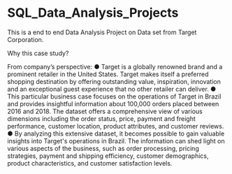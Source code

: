 # SQL_Data_Analysis_Projects
This is a end to end Data Analysis Project on Data set from Target Corporation.

Why this case study?

From company’s perspective:
 ● Target is a globally renowned brand and a prominent retailer in the United States.
Target makes itself a preferred shopping destination by offering outstanding value,
inspiration, innovation and an exceptional guest experience that no other retailer can
deliver.
 ● This particular business case focuses on the operations of Target in Brazil and provides
insightful information about 100,000 orders placed between 2016 and 2018. The
dataset offers a comprehensive view of various dimensions including the order status,
price, payment and freight performance, customer location, product attributes, and
customer reviews.
 ● By analyzing this extensive dataset, it becomes possible to gain valuable insights into
Target's operations in Brazil. The information can shed light on various aspects of the
business, such as order processing, pricing strategies, payment and shipping efficiency,
customer demographics, product characteristics, and customer satisfaction levels.

